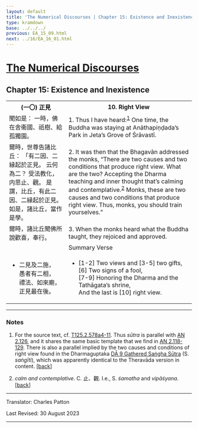 ```yaml
---
layout: default
title: 'The Numerical Discourses | Chapter 15: Existence and Inexistence | 10. Right View'
type: kramdown
base: ../../../
previous: EA_15_09.html
next: ../16/EA_16_01.html
---
```


<h1><a href='../index.html'>The Numerical Discourses</a></h1>
<h2>Chapter 15: Existence and Inexistence</h2>

<table class="trans">
  <th class='ch'>(一〇) 正見</th>
  <th class='en'>10. Right View</th>
  <tr>
    <td class='ch' title='T125.2.578a4'>聞如是： 一時，佛在舍衞國、祇樹、給孤獨園。</td>
    <td id='p1'>1. Thus I have heard:<sup id="ref1"><a href="#n1">1</a></sup> One time, the Buddha was staying at Anāthapiṇḍada’s Park in Jeta’s Grove of Śrāvastī.</td>
  </tr>
  <tr>
    <td class='ch' title='T125.2.578a5'>爾時，世尊告諸比丘： 「有二因、二縁起於正見。 云何為二？ 受法教化，内思止、觀。 是謂，比丘，有此二因、二縁起於正見。 如是，諸比丘，當作是學。</td>
    <td id='p2'>2. It was then that the Bhagavān addressed the monks, “There are two causes and two conditions that produce right view. What are the two? Accepting the Dharma teaching and inner thought that’s calming and contemplative.<sup id="ref2"><a href="#n2">2</a></sup> Monks, these are two causes and two conditions that produce right view. Thus, monks, you should train yourselves.”</td>
  </tr>
  <tr>
    <td class='ch' title='T125.2.578a8'>爾時，諸比丘聞佛所說歡喜，奉行。</td>
    <td id='p3'>3. When the monks heard what the Buddha taught, they rejoiced and approved.</td>
  </tr>
<tr>
  <td class='ch' title='t125.2.578a10'></td>
  <td class='subheading'>Summary Verse</td>
</tr>
<tr>
  <td title='T125.2.578a10'><ul class='verse'>
    <li class='ch'>二見及二施，<br/>
    愚者有二相，<br/>
    禮法、如來廟，<br/>
    正見最在後。</li>
  </ul></td>
  <td><ul class='verse'>
    <li>[1-2] Two views and [3-5] two gifts,<br/>
    [6] Two signs of a fool,<br/>
    [7-9] Honoring the Dharma and the Tathāgata’s shrine,<br/>
    And the last is [10] right view.</li>
  </ul></td>
</tr>
</table>

<hr/>

<h3 id="notes">Notes</h3>

<ol class="notes-list">
<li id="n1"><p>For the source text, cf. <a href="https://cbetaonline.dila.edu.tw/zh/T02n0125_p0578a04" target="_blank">T125.2.578a4-11</a>. Thus <em>sūtra</em> is parallel with <a href="https://suttacentral.net/an2.126" target="_blank">AN 2.126</a>, and it shares the same basic template that we find in <a href="https://suttacentral.net/an2.118" target="_blank">AN 2.118-129</a>. There is also a parallel implied by the two causes and conditions of right view found in the Dharmaguptaka <a href="https://canon.dharmapearls.net/01_agama/dirgha/DA_9.html#p19" target="_blank">DĀ 9 Gathered Saṅgha Sūtra</a> (S. <em>saṅgīti</em>), which was apparently identical to the Theravāda version in content. [<a href="#ref1">back</a>]</p></li>
<li id="n2"><p><em>calm and contemplative</em>. C. 止、觀. I.e., S. <em>śamatha</em> and <em>vipāśyana</em>. [<a href="#ref2">back</a>]</p></li>
</ol>
<hr/>

<p class="translator">Translator: Charles Patton</p>
<p class='revised'>Last Revised: 30 August 2023</p>

<hr/>